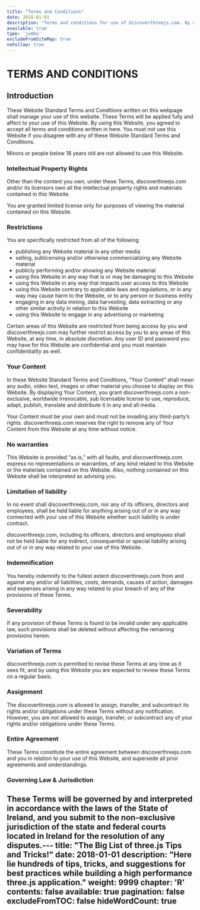 ```yaml
---
title: "Terms and Conditions"
date: 2018-01-01
description: "Terms and conditions for use of discoverthreejs.com. By using this Website, you agreed to accept all terms and conditions written in here"
available: true
type: 'jumbo'
excludeFromSiteMap: true
noFollow: true
---
```


# TERMS AND CONDITIONS

## Introduction

These Website Standard Terms and Conditions written on this webpage shall manage your use of this website. These Terms will be applied fully and affect to your use of this Website. By using this Website, you agreed to accept all terms and conditions written in here. You must not use this Website if you disagree with any of these Website Standard Terms and Conditions.

Minors or people below 18 years old are not allowed to use this Website.

### Intellectual Property Rights

Other than the content you own, under these Terms, discoverthreejs.com and/or its licensors own all the intellectual property rights and materials contained in this Website.

You are granted limited license only for purposes of viewing the material contained on this Website.

### Restrictions

You are specifically restricted from all of the following

*   publishing any Website material in any other media
*   selling, sublicensing and/or otherwise commercializing any Website material
*   publicly performing and/or showing any Website material
*   using this Website in any way that is or may be damaging to this Website
*   using this Website in any way that impacts user access to this Website
*   using this Website contrary to applicable laws and regulations, or in any way may cause harm to the Website, or to any person or business entity
*   engaging in any data mining, data harvesting, data extracting or any other similar activity in relation to this Website
*   using this Website to engage in any advertising or marketing

Certain areas of this Website are restricted from being access by you and discoverthreejs.com may further restrict access by you to any areas of this Website, at any time, in absolute discretion. Any user ID and password you may have for this Website are confidential and you must maintain confidentiality as well.

### Your Content

In these Website Standard Terms and Conditions, “Your Content” shall mean any audio, video text, images or other material you choose to display on this Website. By displaying Your Content, you grant discoverthreejs.com a non-exclusive, worldwide irrevocable, sub licensable license to use, reproduce, adapt, publish, translate and distribute it in any and all media.

Your Content must be your own and must not be invading any third-party’s rights. discoverthreejs.com reserves the right to remove any of Your Content from this Website at any time without notice.

### No warranties

This Website is provided “as is,” with all faults, and discoverthreejs.com express no representations or warranties, of any kind related to this Website or the materials contained on this Website. Also, nothing contained on this Website shall be interpreted as advising you.

### Limitation of liability

In no event shall discoverthreejs.com, nor any of its officers, directors and employees, shall be held liable for anything arising out of or in any way connected with your use of this Website whether such liability is under contract.

discoverthreejs.com, including its officers, directors and employees shall not be held liable for any indirect, consequential or special liability arising out of or in any way related to your use of this Website.

### Indemnification

You hereby indemnify to the fullest extent discoverthreejs.com from and against any and/or all liabilities, costs, demands, causes of action, damages and expenses arising in any way related to your breach of any of the provisions of these Terms.

### Severability

If any provision of these Terms is found to be invalid under any applicable law, such provisions shall be deleted without affecting the remaining provisions herein.

### Variation of Terms

discoverthreejs.com is permitted to revise these Terms at any time as it sees fit, and by using this Website you are expected to review these Terms on a regular basis.

### Assignment

The discoverthreejs.com is allowed to assign, transfer, and subcontract its rights and/or obligations under these Terms without any notification. However, you are not allowed to assign, transfer, or subcontract any of your rights and/or obligations under these Terms.

### Entire Agreement

These Terms constitute the entire agreement between discoverthreejs.com and you in relation to your use of this Website, and supersede all prior agreements and understandings.

### Governing Law & Jurisdiction

These Terms will be governed by and interpreted in accordance with the laws of the State of Ireland, and you submit to the non-exclusive jurisdiction of the state and federal courts located in Ireland for the resolution of any disputes.---
title: "The Big List of three.js Tips and Tricks!"
date: 2018-01-01
description: "Here lie hundreds of tips, tricks, and suggestions for best practices while building a high performance three.js application."
weight: 9999
chapter: 'R'
contents: false
available: true
pagination: false
excludeFromTOC: false
hideWordCount: true
---